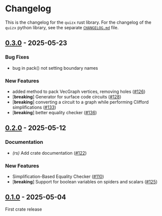 # Changelog

This is the changelog for the `quizx` rust library.
For the changelog of the `quizx` python library, see the separate [`CHANGELOG.md`](https://github.com/zxcalc/quizx/blob/master/pybindings/CHANGELOG.md) file.


## [0.3.0](https://github.com/mark-koch/quizx/compare/quizx@v0.2.0...quizx@v0.3.0) - 2025-05-23

### Bug Fixes

- bug in pack() not setting boundary names

### New Features

- added method to pack VecGraph vertices, removing holes ([#126](https://github.com/mark-koch/quizx/pull/126))
- [**breaking**] Generator for surface code circuits ([#128](https://github.com/mark-koch/quizx/pull/128))
- [**breaking**] converting a circuit to a graph while performing Clifford simplifications ([#133](https://github.com/mark-koch/quizx/pull/133))
- [**breaking**] better equality checker ([#136](https://github.com/mark-koch/quizx/pull/136))

## [0.2.0](https://github.com/zxcalc/quizx/compare/quizx@v0.1.0...quizx@v0.2.0) - 2025-05-12

### Documentation

- *(rs)* Add crate documentation ([#122](https://github.com/zxcalc/quizx/pull/122))

### New Features

- Simplification-Based Equality Checker ([#110](https://github.com/zxcalc/quizx/pull/110))
- [**breaking**] Support for boolean variables on spiders and scalars ([#125](https://github.com/zxcalc/quizx/pull/125))

## [0.1.0](https://github.com/zxcalc/quizx/releases/tag/quizx@v0.1.0) - 2025-05-04

First crate release
